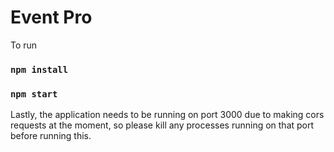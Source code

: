 # Event Pro

To run 
### `npm install`
### `npm start`

Lastly, the application needs to be running on port 3000 due to making cors requests at the moment, so please kill any processes running on that port before running this. 
